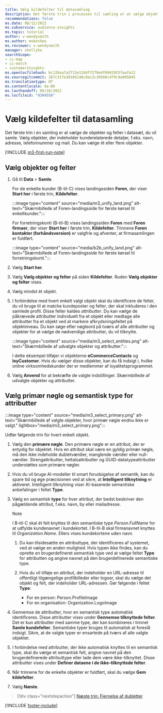 ```yaml
---
title: Vælg kildefelter til datasamling
description: Det første trin i processen til samling er at vælge objekter, attributter, primære nøgler og semantiske typer for at knytte data til unified customer profile.
recommendations: false
ms.date: 08/12/2022
ms.subservice: audience-insights
ms.topic: tutorial
author: v-wendysmith
ms.author: mukeshpo
ms.reviewer: v-wendysmith
manager: shellyha
searchScope:
- ci-map
- ci-match
- customerInsights
ms.openlocfilehash: bc120aa7a3713e1184ff278edf0942925faafa12
ms.sourcegitcommit: 267c317e10166146c9ac2c30560c479c9a005845
ms.translationtype: HT
ms.contentlocale: da-DK
ms.lasthandoff: 08/16/2022
ms.locfileid: "9304558"
---
```

# <a name="select-source-fields-for-data-unification"></a>Vælg kildefelter til datasamling

Det første trin i en samling er at vælge de objekter og felter i datasæt, du vil samle. Vælg objekter, der indeholder kunderelaterede detaljer, f.eks. navn, adresse, telefonnummer og mail. Du kan vælge ét eller flere objekter.

[!INCLUDE [m3-first-run-note](includes/m3-first-run-note.md)]

## <a name="select-entities-and-fields"></a>Vælg objekter og felter

1. Gå til **Data** > **Samle**.

   For de enkelte kunder (B-til-C) vises landingssiden **Foren**, der viser **Start her** i første trin, **Kildefelter**.

   :::image type="content" source="media/m3_unify_land.png" alt-text="Skærmbillede af Foren-landingsside for første kørsel til enkeltkunder.":::

   For forretningskonti (B-til-B) vises landingssiden **Foren** med **Foren firmaer**, der viser **Start her** i første trin, **Kildefelter**. Trinnene **Foren kontakter (forhåndsversion)** er valgfrie og afventer, at firmasamlingen er fuldført.

   :::image type="content" source="media/b2b_unify_land.png" alt-text="Skærmbillede af Foren-landingsside for første kørsel til forretningskonti.":::

1. Vælg **Start her**.

1. Vælg **Vælg objekter og felter** på siden **Kildefelter**. Ruden **Vælg objekter og felter** vises.

1. Vælg mindst ét objekt.

1. I forbindelse med hvert enkelt valgt objekt skal du identificere de felter, du vil bruge til at matche kundeposter og felter, der skal inkluderes i den samlede profil. Disse felter kaldes *attributter*. Du kan vælge de påkrævede attributter individuelt fra et objekt eller medtage alle attributter fra et objekt ved at markere afkrydsningsfeltet på objektniveau. Du kan søge efter nøgleord på tværs af alle attributter og objekter for at vælge de nødvendige attributter, du vil tilknytte.

   :::image type="content" source="media/m3_select_entities.png" alt-text="Skærmbillede af udvalgte objekter og attributter.":::

   I dette eksempel tilføjer vi objekterne **eCommerceContacts** og **loyCustomer**. Hvis du vælger disse objekter, kan du få indsigt i, hvilke online virksomhedskunder der er medlemmer af loyalitetsprogrammet.

1. Vælg **Anvend** for at bekræfte de valgte indstillinger. Skærmbillede af udvalgte objekter og attributter.

## <a name="select-primary-key-and-semantic-type-for-attributes"></a>Vælg primær nøgle og semantisk type for attributter

   :::image type="content" source="media/m3_select_primary.png" alt-text="Skærmbillede af valgte objekter, hvor primær nøgle endnu ikke er valgt." lightbox="media/m3_select_primary.png":::

Udfør følgende trin for hvert enkelt objekt.

1. Vælg den **primære nøgle**. Den primære nøgle er en attribut, der er entydig for objektet. Hvis en attribut skal være en gyldig primær nøgle, må den ikke indeholde dubletværdier, manglende værdier eller null-værdier. Strengattributter, heltalsattributter og GUID-datatypeattributter understøttes som primære nøgler.

1. Hvis du vil bruge AI-modeller til smart forudsigelse af semantik, kan du spare tid og øge præcisionen ved at sikre, at **Intelligent tilknytning** er aktiveret. Intelligent tilknytning viser AI-baserede semantiske anbefalinger i feltet **Type**.

1. Vælg en semantisk **type** for hver attribut, der bedst beskriver den pågældende attribut, f.eks. navn, by eller mailadresse.

   > [!NOTE]
   > I B-til-C skal ét felt knyttes til den semantiske type *Person.FullName* for at udfylde kundenavnet i kundekortet. I B-til-B skal firmanavnet knyttes til *Organization.Name*. Ellers vises kundekortene uden navn.

   1. Du kan tilsidesætte en attributtype, der identificeres af systemet, ved at vælge en anden mulighed. Hvis typen ikke findes, kan du oprette en brugerdefineret semantisk type ved at vælge feltet **Type** for attributten og angive navnet på den brugerdefinerede semantiske type.

   1. Hvis du vil tilføje en attribut, der indeholder en URL-adresse til offentligt tilgængelige profilbilleder eller logoer, skal du vælge det objekt og felt, der indeholder URL-adressen. Gør følgende i feltet **Type**:
      - For en person: Person.ProfileImage
      - For en organisation: Organization.LogoImage

1. Gennemse de attributter, hvor en semantisk type automatisk identificeres. Disse attributter vises under **Gennemse tilknyttede felter**. Det er kun attributter med samme type, der kan kombineres i trinnet **Samle kundefelter**. Semantiske typer bruges til automatisk at foreslå indsigt. Sikre, at de valgte typer er ensartede på tværs af alle valgte objekter.

1. I forbindelse med attributter, der ikke automatisk knyttes til en semantisk type, skal du vælge et semantisk felt, angive navnet på den brugerdefinerede attributtype eller lade dem være ikke-tilknyttet. Disse attributter vises under **Definer dataene i de ikke-tilknyttede felter**.

1. Når trinnene for de enkelte objekter er fuldført, skal du vælge **Gem kildefelter**.

1. Vælg **Næste**.

> [!div class="nextstepaction"]
> [Næste trin: Fjernelse af dubletter](remove-duplicates.md)

[!INCLUDE [footer-include](includes/footer-banner.md)]
